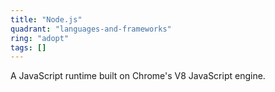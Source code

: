 ```yaml
---
title: "Node.js"
quadrant: "languages-and-frameworks"
ring: "adopt"
tags: []
---
```


A JavaScript runtime built on Chrome's V8 JavaScript engine.
